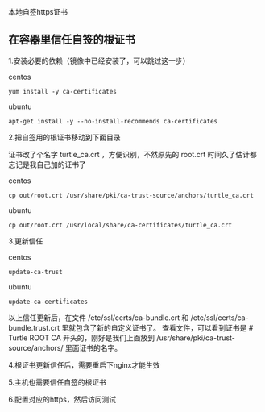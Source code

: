 本地自签https证书

## 在容器里信任自签的根证书

1.安装必要的依赖（镜像中已经安装了，可以跳过这一步）

centos
```
yum install -y ca-certificates
```

ubuntu
```
apt-get install -y --no-install-recommends ca-certificates
```

2.把自签用的根证书移动到下面目录

证书改了个名字 turtle_ca.crt ，方便识别，不然原先的 root.crt 时间久了估计都忘记是我自己加的证书了

centos
```
cp out/root.crt /usr/share/pki/ca-trust-source/anchors/turtle_ca.crt
```

ubuntu
```
cp out/root.crt /usr/local/share/ca-certificates/turtle_ca.crt
```

3.更新信任

centos
```
update-ca-trust
```

ubuntu
```
update-ca-certificates
```

以上信任更新后，在文件 /etc/ssl/certs/ca-bundle.crt 和 /etc/ssl/certs/ca-bundle.trust.crt 里就包含了新的自定义证书了。
查看文件，可以看到证书是 # Turtle ROOT CA 开头的，刚好是我们上面放到 /usr/share/pki/ca-trust-source/anchors/ 里面证书的名字。

4.根证书更新信任后，需要重启下nginx才能生效

5.主机也需要信任自签的根证书

6.配置对应的https，然后访问测试